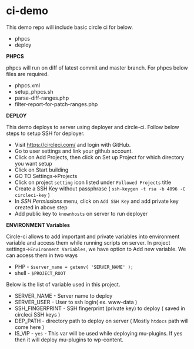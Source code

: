 # ci-demo

This demo repo will include basic circle ci for below.

- phpcs
- deploy

**PHPCS**

phpcs will run on diff of latest commit and master branch. For phpcs below files are required.

- phpcs.xml
- setup_phpcs.sh
- parse-diff-ranges.php
- filter-report-for-patch-ranges.php

**DEPLOY**

This demo deploys to server using deployer and circle-ci. Follow below steps to setup SSH for deployer.

- Visit https://circleci.com/ and login with GitHub.
- Go to user settings and link your github account.
- Click on Add Projects, then click on Set up Project for which directory you want setup
- Click on Start building
- GO TO Settings->Projects
- Click on project `setting` icon listed under `Followed Projects` title
- Create a SSH Key without passphrase ( `ssh-keygen -t rsa -b 4096 -C circleci-key` )
- In _SSH Permissions_ menu, click on `Add SSH Key` and add private key created in above step
- Add public key to `knownhosts` on server to run deployer

**ENVIRONMENT Variables**

Circle-ci allows to add important and private variables into environment variable and access them while running scripts on server. In project settings->`Environment Variables`, we have option to Add new variable. We can access them in two ways

- PHP - `$server_name = getenv( 'SERVER_NAME' );`
- shell - `$PROJECT_ROOT`

Below is the list of variable used in this project.

- SERVER_NAME - Server name to deploy
- SERVER_USER - User to ssh login( ex. www-data )
- SSH_FINGERPRINT - SSH fingerprint (private key) to deploy ( saved in circleci SSH keys )
- DEP_PATH - directory path to deploy on server ( Mostly `htdocs` path will come here )
- IS_VIP - `yes` - This var will be used while deploying mu-plugins. If yes then it will deploy mu-plugins to wp-content.
